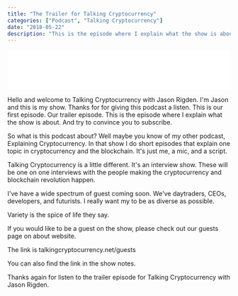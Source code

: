 ```yaml
---
title: "The Trailer for Talking Cryptocurrency"
categories: ["Podcast", "Talking Cryptocurrency"]
date: "2018-05-22"
description: "This is the episode where I explain what the show is about. And try to convince you to subscribe."
---
```

<iframe style="border: none" src="//html5-player.libsyn.com/embed/episode/id/6623997/height/90/theme/custom/autoplay/no/autonext/no/thumbnail/yes/preload/no/no_addthis/no/direction/backward/render-playlist/no/custom-color/87A93A/" height="90" width="100%" scrolling="no"  allowfullscreen webkitallowfullscreen mozallowfullscreen oallowfullscreen msallowfullscreen></iframe>

Hello and welcome to Talking Cryptocurrency with Jason Rigden.
I'm Jason and this is my show. Thanks for for giving this podcast a listen. This is our first episode. Our trailer episode. This is the episode where I explain what the show is about. And try to convince you to subscribe.

So what is this podcast about? Well maybe you know of my other podcast, Explaining Cryptocurrency. In that show I do short episodes that explain one topic in cryptocurrency and the blockchain. It's just me, a mic, and a script.

Talking Cryptocurrency is a little different. It's an interview show.  These will be one on one interviews with the people making the cryptocurrency and blockchain revolution happen. 

I've have a wide spectrum of guest coming soon. We've daytraders, CEOs, developers, and futurists. I really want my to be as diverse as possible.

Variety is the spice of life they say.

If you would like to be a guest on the show, please check out our guests page on about website.

The link is talkingcryptocurrency.net/guests

You can also find the link in the show notes.

Thanks again for listen to the trailer episode for  Talking Cryptocurrency with Jason Rigden.